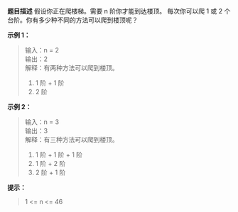 **题目描述**
假设你正在爬楼梯。需要 n 阶你才能到达楼顶。
每次你可以爬 1 或 2 个台阶。你有多少种不同的方法可以爬到楼顶呢？

**示例 1：**

> 输入：n = 2   
> 输出：2   
> 解释：有两种方法可以爬到楼顶。
> 1. 1 阶 + 1 阶
> 2. 2 阶

**示例 2：**

> 输入：n = 3  
> 输出：3  
> 解释：有三种方法可以爬到楼顶。
> 1. 1 阶 + 1 阶 + 1 阶
> 2. 1 阶 + 2 阶
> 3. 2 阶 + 1 阶

**提示：**
> 1 <= n <= 46